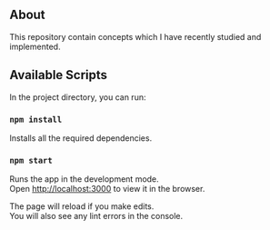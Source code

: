 ## About

This repository contain concepts which I have recently studied and implemented.

## Available Scripts

In the project directory, you can run:

### `npm install`

Installs all the required dependencies.

### `npm start`

Runs the app in the development mode.<br />
Open [http://localhost:3000](http://localhost:3000) to view it in the browser.

The page will reload if you make edits.<br />
You will also see any lint errors in the console.
